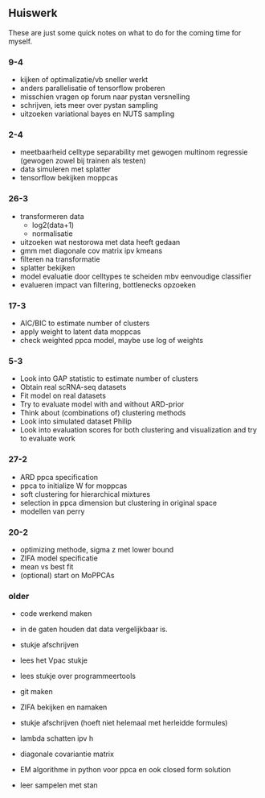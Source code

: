 ## Huiswerk
These are just some quick notes on what to do for the coming time for 
myself.

### 9-4
- kijken of optimalizatie/vb sneller werkt
- anders parallelisatie of tensorflow proberen
- misschien vragen op forum naar pystan versnelling
- schrijven, iets meer over pystan sampling
- uitzoeken variational bayes en NUTS sampling


### 2-4
- meetbaarheid celltype separability met gewogen multinom regressie (gewogen zowel bij trainen als testen)
- data simuleren met splatter
- tensorflow bekijken moppcas


### 26-3
- transformeren data
	- log2(data+1)
	- normalisatie
- uitzoeken wat nestorowa met data heeft gedaan
- gmm met diagonale cov matrix ipv kmeans
- filteren na transformatie
- splatter bekijken
- model evaluatie door celltypes te scheiden mbv eenvoudige classifier
- evalueren impact van filtering, bottlenecks opzoeken


### 17-3
- AIC/BIC to estimate number of clusters
- apply weight to latent data moppcas
- check weighted ppca model, maybe use log of weights

### 5-3
- Look into GAP statistic to estimate number of clusters
- Obtain real scRNA-seq datasets
- Fit model on real datasets
- Try to evaluate model with and without ARD-prior
- Think about (combinations of) clustering methods
- Look into simulated dataset Philip
- Look into evaluation scores for both clustering and visualization and 
try to evaluate work

### 27-2
- ARD ppca specification
- ppca to initialize W for moppcas
- soft clustering for hierarchical mixtures
- selection in ppca dimension but clustering in original space
- modellen van perry

### 20-2
- optimizing methode, sigma z met lower bound
- ZIFA model specificatie
- mean vs best fit
- (optional) start on MoPPCAs

### older
- code werkend maken
- in de gaten houden dat data vergelijkbaar is.

- stukje afschrijven
- lees het Vpac stukje
- lees stukje over programmeertools


- git maken
- ZIFA bekijken en namaken
- stukje afschrijven (hoeft niet helemaal met herleidde formules)

- lambda schatten ipv h
- diagonale covariantie matrix

- EM algorithme in python voor ppca en ook closed form solution
- leer sampelen met stan
